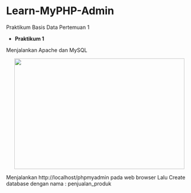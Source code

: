 # Learn-MyPHP-Admin
Praktikum Basis Data Pertemuan 1
- **Praktikum 1**

Menjalankan Apache dan MySQL
<p align="center">
  <img width="460" height="300" src="https://imgur.com/a/lP97gzH">
</p>


Menjalankan http://localhost/phpmyadmin pada web browser
Lalu Create database dengan nama : penjualan_produk



